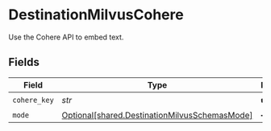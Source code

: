 # DestinationMilvusCohere

Use the Cohere API to embed text.


## Fields

| Field                                                                                                | Type                                                                                                 | Required                                                                                             | Description                                                                                          |
| ---------------------------------------------------------------------------------------------------- | ---------------------------------------------------------------------------------------------------- | ---------------------------------------------------------------------------------------------------- | ---------------------------------------------------------------------------------------------------- |
| `cohere_key`                                                                                         | *str*                                                                                                | :heavy_check_mark:                                                                                   | N/A                                                                                                  |
| `mode`                                                                                               | [Optional[shared.DestinationMilvusSchemasMode]](../../models/shared/destinationmilvusschemasmode.md) | :heavy_minus_sign:                                                                                   | N/A                                                                                                  |